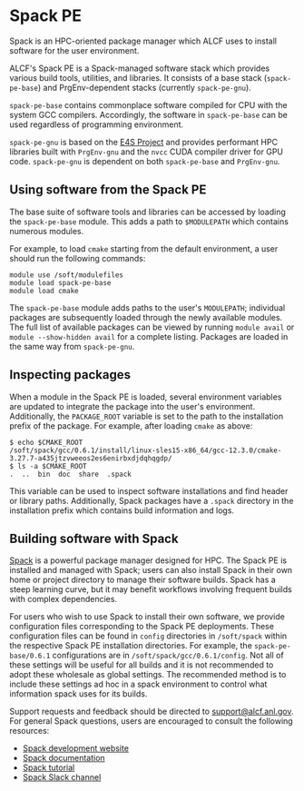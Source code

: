 # Spack PE

Spack is an HPC-oriented package manager which ALCF uses to install software for
the user environment.

ALCF's Spack PE is a Spack-managed software stack which provides various build
tools, utilities, and libraries. It consists of a base stack (`spack-pe-base`)
and PrgEnv-dependent stacks (currently `spack-pe-gnu`).

`spack-pe-base` contains commonplace software compiled for CPU with the system
GCC compilers. Accordingly, the software in `spack-pe-base` can be used
regardless of programming environment.

`spack-pe-gnu` is based on the [E4S Project](https://e4s-project.github.io/) and
provides performant HPC libraries built with `PrgEnv-gnu` and the `nvcc` CUDA
compiler driver for GPU code. `spack-pe-gnu` is dependent on both
`spack-pe-base` and `PrgEnv-gnu`. 

## Using software from the Spack PE

The base suite of software tools and libraries can be accessed by loading the
`spack-pe-base` module. This adds a path to `$MODULEPATH` which contains
numerous modules. 

For example, to load `cmake` starting from the default environment, a user
should run the following commands:
```
module use /soft/modulefiles
module load spack-pe-base
module load cmake
```

The `spack-pe-base` module adds paths to the user's `MODULEPATH`; individual packages are subsequently loaded through the newly available modules. The full list of available packages can be viewed by running `module avail` or `module --show-hidden avail` for a complete listing. Packages are loaded in the same way from `spack-pe-gnu`.


## Inspecting packages

When a module in the Spack PE is loaded, several environment variables are
updated to integrate the package into the user's environment. Additionally, the
`PACKAGE_ROOT` variable is set to the path to the installation prefix of the
package. For example, after loading `cmake` as above:

```
$ echo $CMAKE_ROOT
/soft/spack/gcc/0.6.1/install/linux-sles15-x86_64/gcc-12.3.0/cmake-3.27.7-a435jtzvweeos2es6enirbxdjdqhqgdp/
$ ls -a $CMAKE_ROOT
.  ..  bin  doc  share  .spack
```

This variable can be used to inspect software installations and find header or
library paths. Additionally, Spack packages have a `.spack` directory in the
installation prefix which contains build information and logs.

## Building software with Spack

[Spack](https://spack.io/about/) is a powerful package manager designed for HPC.
The Spack PE is installed and managed with Spack; users can also install Spack
in their own home or project directory to manage their software builds. Spack
has a steep learning curve, but it may benefit workflows involving frequent
builds with complex dependencies.

For users who wish to use Spack to install their own software, we provide
configuration files corresponding to the Spack PE deployments. These
configuration files can be found in `config` directories in `/soft/spack` within
the respective Spack PE installation directories. For example, the
`spack-pe-base/0.6.1` configurations are in `/soft/spack/gcc/0.6.1/config`. Not
all of these settings will be useful for all builds and it is not recommended to
adopt these wholesale as global settings. The recommended method is to include
these settings ad hoc in a spack environment to control what information spack
uses for its builds.

Support requests and feedback should be directed to
[support@alcf.anl.gov](mailto:support@alcf.anl.gov). For general Spack
questions, users are encouraged to consult the following resources:

- [Spack development website](https://github.com/spack/spack)
- [Spack documentation](https://spack.readthedocs.io/en/latest/index.html)
- [Spack tutorial](https://spack-tutorial.readthedocs.io/en/latest)
- [Spack Slack channel](https://slack.spack.io)
